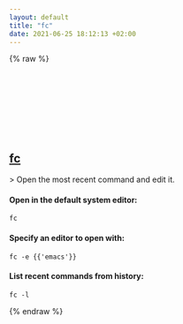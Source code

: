 ```yaml
---
layout: default
title: "fc"
date: 2021-06-25 18:12:13 +02:00
---
```

{% raw %}
<h2 id="fc">
  <a href="/en/osx/fc.html">fc</a> <a href="#fc"><svg class="icon">
    <use href="/assets/images/unicode_sprite.svg#link" />
  </svg></a>
</h2>
> Open the most recent command and edit it.

#### Open in the default system editor:
```shell
fc
```
#### Specify an editor to open with:
```shell
fc -e {{'emacs'}}
```
#### List recent commands from history:
```shell
fc -l
```
{% endraw %}